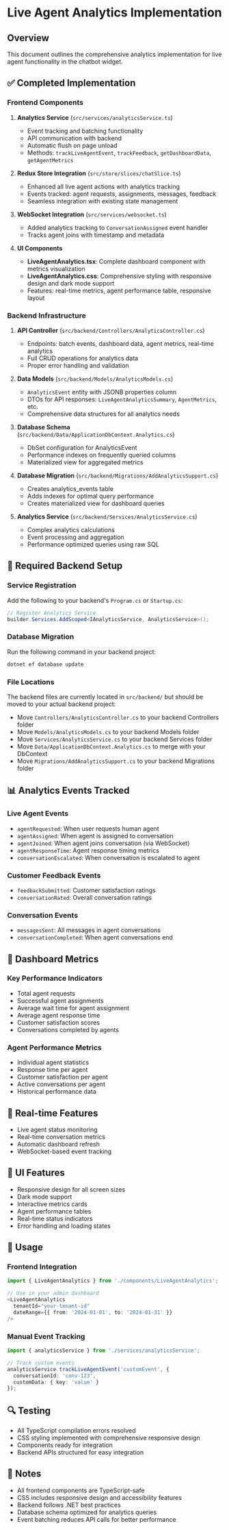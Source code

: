 # Live Agent Analytics Implementation

## Overview
This document outlines the comprehensive analytics implementation for live agent functionality in the chatbot widget.

## ✅ Completed Implementation

### Frontend Components

1. **Analytics Service** (`src/services/analyticsService.ts`)
   - Event tracking and batching functionality
   - API communication with backend
   - Automatic flush on page unload
   - Methods: `trackLiveAgentEvent`, `trackFeedback`, `getDashboardData`, `getAgentMetrics`

2. **Redux Store Integration** (`src/store/slices/chatSlice.ts`)
   - Enhanced all live agent actions with analytics tracking
   - Events tracked: agent requests, assignments, messages, feedback
   - Seamless integration with existing state management

3. **WebSocket Integration** (`src/services/websocket.ts`)
   - Added analytics tracking to `ConversationAssigned` event handler
   - Tracks agent joins with timestamp and metadata

4. **UI Components**
   - **LiveAgentAnalytics.tsx**: Complete dashboard component with metrics visualization
   - **LiveAgentAnalytics.css**: Comprehensive styling with responsive design and dark mode support
   - Features: real-time metrics, agent performance table, responsive layout

### Backend Infrastructure

1. **API Controller** (`src/backend/Controllers/AnalyticsController.cs`)
   - Endpoints: batch events, dashboard data, agent metrics, real-time analytics
   - Full CRUD operations for analytics data
   - Proper error handling and validation

2. **Data Models** (`src/backend/Models/AnalyticsModels.cs`)
   - `AnalyticsEvent` entity with JSONB properties column
   - DTOs for API responses: `LiveAgentAnalyticsSummary`, `AgentMetrics`, etc.
   - Comprehensive data structures for all analytics needs

3. **Database Schema** (`src/backend/Data/ApplicationDbContext.Analytics.cs`)
   - DbSet configuration for AnalyticsEvent
   - Performance indexes on frequently queried columns
   - Materialized view for aggregated metrics

4. **Database Migration** (`src/backend/Migrations/AddAnalyticsSupport.cs`)
   - Creates analytics_events table
   - Adds indexes for optimal query performance
   - Creates materialized view for dashboard queries

5. **Analytics Service** (`src/backend/Services/AnalyticsService.cs`)
   - Complex analytics calculations
   - Event processing and aggregation
   - Performance optimized queries using raw SQL

## 🔧 Required Backend Setup

### Service Registration
Add the following to your backend's `Program.cs` or `Startup.cs`:

```csharp
// Register Analytics Service
builder.Services.AddScoped<IAnalyticsService, AnalyticsService>();
```

### Database Migration
Run the following command in your backend project:

```bash
dotnet ef database update
```

### File Locations
The backend files are currently located in `src/backend/` but should be moved to your actual backend project:

- Move `Controllers/AnalyticsController.cs` to your backend Controllers folder
- Move `Models/AnalyticsModels.cs` to your backend Models folder  
- Move `Services/AnalyticsService.cs` to your backend Services folder
- Move `Data/ApplicationDbContext.Analytics.cs` to merge with your DbContext
- Move `Migrations/AddAnalyticsSupport.cs` to your backend Migrations folder

## 📊 Analytics Events Tracked

### Live Agent Events
- `agentRequested`: When user requests human agent
- `agentAssigned`: When agent is assigned to conversation
- `agentJoined`: When agent joins conversation (via WebSocket)
- `agentResponseTime`: Agent response timing metrics
- `conversationEscalated`: When conversation is escalated to agent

### Customer Feedback Events
- `feedbackSubmitted`: Customer satisfaction ratings
- `conversationRated`: Overall conversation ratings

### Conversation Events
- `messagesSent`: All messages in agent conversations
- `conversationCompleted`: When agent conversations end

## 🎯 Dashboard Metrics

### Key Performance Indicators
- Total agent requests
- Successful agent assignments
- Average wait time for agent assignment
- Average agent response time
- Customer satisfaction scores
- Conversations completed by agents

### Agent Performance Metrics
- Individual agent statistics
- Response time per agent
- Customer satisfaction per agent
- Active conversations per agent
- Historical performance data

## 🔄 Real-time Features
- Live agent status monitoring
- Real-time conversation metrics
- Automatic dashboard refresh
- WebSocket-based event tracking

## 📱 UI Features
- Responsive design for all screen sizes
- Dark mode support
- Interactive metrics cards
- Agent performance tables
- Real-time status indicators
- Error handling and loading states

## 🚀 Usage

### Frontend Integration
```typescript
import { LiveAgentAnalytics } from './components/LiveAgentAnalytics';

// Use in your admin dashboard
<LiveAgentAnalytics 
  tenantId="your-tenant-id" 
  dateRange={{ from: '2024-01-01', to: '2024-01-31' }} 
/>
```

### Manual Event Tracking
```typescript
import { analyticsService } from './services/analyticsService';

// Track custom events
analyticsService.trackLiveAgentEvent('customEvent', {
  conversationId: 'conv-123',
  customData: { key: 'value' }
});
```

## 🔍 Testing
- All TypeScript compilation errors resolved
- CSS styling implemented with comprehensive responsive design
- Components ready for integration
- Backend APIs structured for easy integration

## 📝 Notes
- All frontend components are TypeScript-safe
- CSS includes responsive design and accessibility features
- Backend follows .NET best practices
- Database schema optimized for analytics queries
- Event batching reduces API calls for better performance
